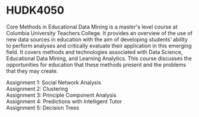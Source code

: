 # HUDK4050
Core Methods in Educational Data Mining is a master's level course at Columbia University Teachers College. It provides an overview of the use of new data sources in education with the aim of developing students’ ability to perform analyses and critically evaluate their application in this emerging field. It covers methods and technologies associated with Data Science, Educational Data Mining, and Learning Analytics. This course discusses the opportunities for education that these methods present and the problems that they may create.

Assignment 1: Social Network Analysis
<br>Assignment 2: Clustering 
<br>Assignment 3: Principle Component Analysis
<br>Assignment 4: Predictions with Intelligent Tutor
<br>Assignment 5: Decision Trees

